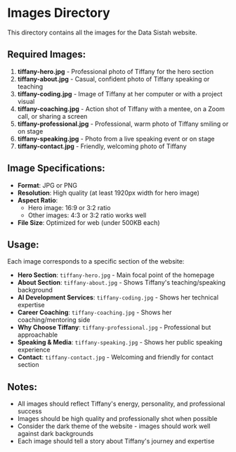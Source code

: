 # Images Directory

This directory contains all the images for the Data Sistah website.

## Required Images:

1. **tiffany-hero.jpg** - Professional photo of Tiffany for the hero section
2. **tiffany-about.jpg** - Casual, confident photo of Tiffany speaking or teaching
3. **tiffany-coding.jpg** - Image of Tiffany at her computer or with a project visual
4. **tiffany-coaching.jpg** - Action shot of Tiffany with a mentee, on a Zoom call, or sharing a screen
5. **tiffany-professional.jpg** - Professional, warm photo of Tiffany smiling or on stage
6. **tiffany-speaking.jpg** - Photo from a live speaking event or on stage
7. **tiffany-contact.jpg** - Friendly, welcoming photo of Tiffany

## Image Specifications:

- **Format**: JPG or PNG
- **Resolution**: High quality (at least 1920px width for hero image)
- **Aspect Ratio**: 
  - Hero image: 16:9 or 3:2 ratio
  - Other images: 4:3 or 3:2 ratio works well
- **File Size**: Optimized for web (under 500KB each)

## Usage:

Each image corresponds to a specific section of the website:

- **Hero Section**: `tiffany-hero.jpg` - Main focal point of the homepage
- **About Section**: `tiffany-about.jpg` - Shows Tiffany's teaching/speaking background
- **AI Development Services**: `tiffany-coding.jpg` - Shows her technical expertise
- **Career Coaching**: `tiffany-coaching.jpg` - Shows her coaching/mentoring side
- **Why Choose Tiffany**: `tiffany-professional.jpg` - Professional but approachable
- **Speaking & Media**: `tiffany-speaking.jpg` - Shows her public speaking experience
- **Contact**: `tiffany-contact.jpg` - Welcoming and friendly for contact section

## Notes:

- All images should reflect Tiffany's energy, personality, and professional success
- Images should be high quality and professionally shot when possible
- Consider the dark theme of the website - images should work well against dark backgrounds
- Each image should tell a story about Tiffany's journey and expertise
